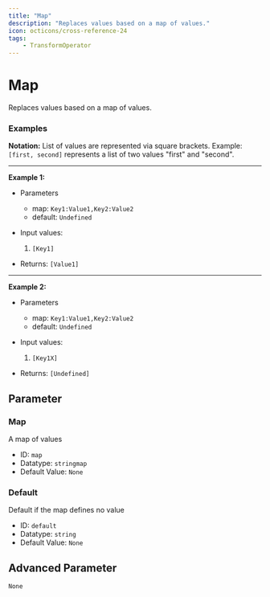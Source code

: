 ```yaml
---
title: "Map"
description: "Replaces values based on a map of values."
icon: octicons/cross-reference-24
tags: 
    - TransformOperator
---
```

# Map
<!-- This file was generated - DO NOT CHANGE IT MANUALLY -->



Replaces values based on a map of values.

### Examples

**Notation:** List of values are represented via square brackets. Example: `[first, second]` represents a list of two values "first" and "second".

---
**Example 1:**

* Parameters
    * map: `Key1:Value1,Key2:Value2`
    * default: `Undefined`

* Input values:
    1. `[Key1]`

* Returns: `[Value1]`


---
**Example 2:**

* Parameters
    * map: `Key1:Value1,Key2:Value2`
    * default: `Undefined`

* Input values:
    1. `[Key1X]`

* Returns: `[Undefined]`




## Parameter

### Map

A map of values

- ID: `map`
- Datatype: `stringmap`
- Default Value: `None`



### Default

Default if the map defines no value

- ID: `default`
- Datatype: `string`
- Default Value: `None`





## Advanced Parameter

`None`